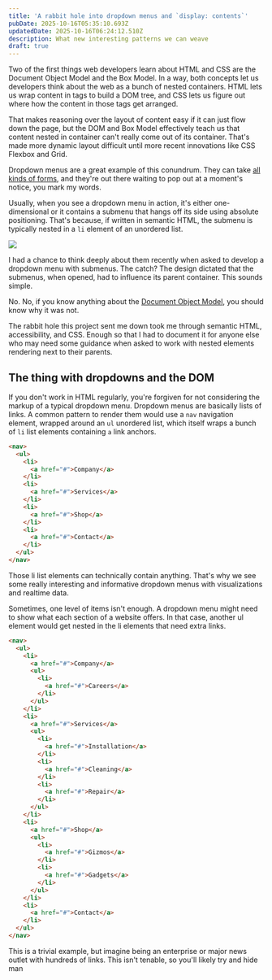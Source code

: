 ```yaml
---
title: 'A rabbit hole into dropdown menus and `display: contents`'
pubDate: 2025-10-16T05:35:10.693Z
updatedDate: 2025-10-16T06:24:12.510Z
description: What new interesting patterns we can weave
draft: true
---
```


Two of the first things web developers learn about HTML and CSS are the Document Object Model and the Box Model. In a way, both concepts let us developers think about the web as a bunch of nested containers. HTML lets us wrap content in tags to build a DOM tree, and CSS lets us figure out where how the content in those tags get arranged.

That makes reasoning over the layout of content easy if it can just flow down the page, but the DOM and Box Model effectively teach us that content nested in container can't really come out of its container. That's made more dynamic layout difficult until more recent innovations like CSS Flexbox and Grid.

Dropdown menus are a great example of this conundrum. They can take [all kinds of forms](https://www.interaction-design.org/literature/article/display-contents-the-classic-way-with-dropdown-menus), and they're out there waiting to pop out at a moment's notice, you mark my words. 

Usually, when you see a dropdown menu in action, it's either one-dimensional or it contains a submenu that hangs off its side using absolute positioning. That's because, if written in semantic HTML, the submenu is typically nested in a `li` element of an unordered list. 

![](</Screenshot 2025-10-16 at 2.10.32 AM.png>)

I had a chance to think deeply about them recently when asked to develop a dropdown menu with submenus. The catch? The design dictated that the submenus, when opened, had to influence its parent container. This sounds simple.

No. No, if you know anything about the [Document Object Model](https://developer.mozilla.org/en-US/docs/Web/API/Document_Object_Model), you should know why it was not.

The rabbit hole this project sent me down took me through semantic HTML, accessibility, and CSS. Enough so that I had to document it for anyone else who may need some guidance when asked to work with nested elements rendering next to their parents.

## The thing with dropdowns and the DOM

If you don't work in HTML regularly, you're forgiven for not considering the markup of a typical dropdown menu. Dropdown menus are basically lists of links. A common pattern to render them would use a `nav` navigation element, wrapped around an `ul` unordered list, which itself wraps a bunch of `li` list elements containing `a` link anchors.

```html
<nav>
  <ul>
    <li>
      <a href="#">Company</a>
    </li>
    <li>
      <a href="#">Services</a>
    </li>
    <li>
      <a href="#">Shop</a>
    </li>
    <li>
      <a href="#">Contact</a>
    </li>
  </ul>
</nav>
```

Those li list elements can technically contain anything. That's why we see some really interesting and informative dropdown menus with visualizations and realtime data.

Sometimes, one level of items isn't enough. A dropdown menu might need to show what each section of a website offers. In that case, another ul element would get nested in the li elements that need extra links.

```html
<nav>
  <ul>
    <li>
      <a href="#">Company</a>
      <ul>
        <li>
          <a href="#">Careers</a>
        </li>
      </ul>
    </li>
    <li>
      <a href="#">Services</a>
      <ul>
        <li>
          <a href="#">Installation</a>
        </li>
        <li>
          <a href="#">Cleaning</a>
        </li>
        <li>
          <a href="#">Repair</a>
        </li>
      </ul>
    </li>
    <li>
      <a href="#">Shop</a>
      <ul>
        <li>
          <a href="#">Gizmos</a>
        </li>
        <li>
          <a href="#">Gadgets</a>
        </li>
      </ul>
    </li>
    <li>
      <a href="#">Contact</a>
    </li>
  </ul>
</nav>
```

This is a trivial example, but imagine being an enterprise or major news outlet with hundreds of links. This isn't tenable, so you'll likely try and hide man
